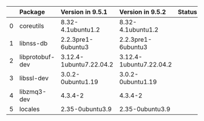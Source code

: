 <!-- markdown-link-check-disable -->

|    | Package         | Version in 9.5.1        | Version in 9.5.2        | Status   |
|---:|:----------------|:------------------------|:------------------------|:---------|
|  0 | coreutils       | 8.32-4.1ubuntu1.2       | 8.32-4.1ubuntu1.2       |          |
|  1 | libnss-db       | 2.2.3pre1-6ubuntu3      | 2.2.3pre1-6ubuntu3      |          |
|  2 | libprotobuf-dev | 3.12.4-1ubuntu7.22.04.2 | 3.12.4-1ubuntu7.22.04.2 |          |
|  3 | libssl-dev      | 3.0.2-0ubuntu1.19       | 3.0.2-0ubuntu1.19       |          |
|  4 | libzmq3-dev     | 4.3.4-2                 | 4.3.4-2                 |          |
|  5 | locales         | 2.35-0ubuntu3.9         | 2.35-0ubuntu3.9         |          |
